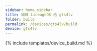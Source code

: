 ```yaml
---
sidebar: home_sidebar
title: 编译 LineageOS 给 gts4lv
folder: build
permalink: /devices/gts4lv/build
device: gts4lv
---
```

{% include templates/device_build.md %}

